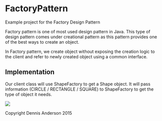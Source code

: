 # FactoryPattern
Example project for the Factory Design Pattern

Factory pattern is one of most used design pattern in Java. This type of design pattern comes under creational pattern as this pattern provides one of the best ways to create an object.

In Factory pattern, we create object without exposing the creation logic to the client and refer to newly created object using a common interface.

Implementation
--------------
Our client class will use ShapeFactory to get a Shape object. It will pass information (CIRCLE / RECTANGLE / SQUARE) to ShapeFactory to get the type of object it needs.

![](http://i60.tinypic.com/14udk5v.jpg)

Copyright Dennis Anderson 2015



